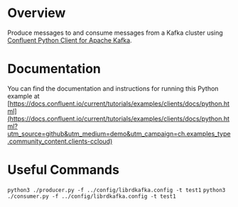 # Overview
  
Produce messages to and consume messages from a Kafka cluster using [Confluent Python Client for Apache Kafka](https://github.com/confluentinc/confluent-kafka-python).

# Documentation

You can find the documentation and instructions for running this Python example at [https://docs.confluent.io/current/tutorials/examples/clients/docs/python.html](https://docs.confluent.io/current/tutorials/examples/clients/docs/python.html?utm_source=github&utm_medium=demo&utm_campaign=ch.examples_type.community_content.clients-ccloud)

# Useful Commands

`python3 ./producer.py -f ../config/librdkafka.config -t test1`
`python3 ./consumer.py -f ../config/librdkafka.config -t test1`
